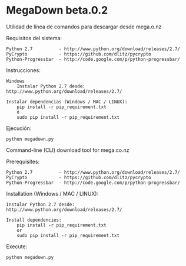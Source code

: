 MegaDown beta.0.2
===============

Utilidad de línea de comandos para descargar desde mega.o.nz

Requisitos del sistema:
	
	Python 2.7          - http://www.python.org/download/releases/2.7/
    PyCrypto            - https://github.com/dlitz/pycrypto
    Python-Progressbar  - http://code.google.com/p/python-progressbar/

Instrucciones:

	Windows
		Instalar Python 2.7 desde: http://www.python.org/download/releases/2.7/

	Instalar dependencias (Windows / MAC / LINUX):
		pip install -r pip_requirement.txt	
		ó
		sudo pip install -r pip_requirement.txt	


Ejecución:

    python megadown.py




Command-line (CLI) download tool for mega.co.nz


Prerequisites:
	
	Python 2.7          - http://www.python.org/download/releases/2.7/
    PyCrypto            - https://github.com/dlitz/pycrypto
    Python-Progressbar  - http://code.google.com/p/python-progressbar/

Installation (Windows / MAC / LINUX):
	
	Instalar Python 2.7 desde: http://www.python.org/download/releases/2.7/

	Install dependencies:
		pip install -r pip_requirement.txt	
		or
		sudo pip install -r pip_requirement.txt	
    
Execute:

    python megadown.py
    
